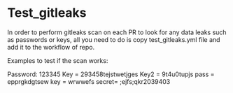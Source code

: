 # Test_gitleaks

In order to perform gitleaks scan on each PR to look for any data leaks such as passwords or keys, all you need to do is copy test_gitleaks.yml file and add it to the workflow of repo.


Examples to test if the scan works:

Password: 123345
Key = 293458tejstwetjges
Key2 = 9t4u0tupjs
pass = epprgkdgtsew
key = wrwwefs
secret= ;ejfs;qkr2039403
